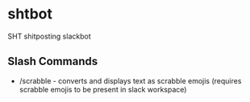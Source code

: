 # shtbot
SHT shitposting slackbot

## Slash Commands
* /scrabble - converts and displays text as scrabble emojis (requires scrabble emojis to be present in slack workspace)